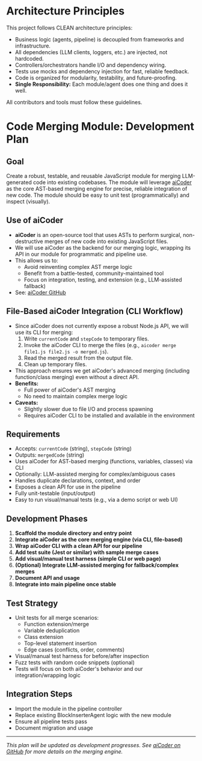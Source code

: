 # Architecture Principles

This project follows CLEAN architecture principles:

- Business logic (agents, pipeline) is decoupled from frameworks and infrastructure.
- All dependencies (LLM clients, loggers, etc.) are injected, not hardcoded.
- Controllers/orchestrators handle I/O and dependency wiring.
- Tests use mocks and dependency injection for fast, reliable feedback.
- Code is organized for modularity, testability, and future-proofing.
- **Single Responsibility:** Each module/agent does one thing and does it well.

All contributors and tools must follow these guidelines.

# Code Merging Module: Development Plan

## Goal
Create a robust, testable, and reusable JavaScript module for merging LLM-generated code into existing codebases. The module will leverage [aiCoder](https://github.com/mmiscool/aiCoder) as the core AST-based merging engine for precise, reliable integration of new code. The module should be easy to unit test (programmatically) and inspect (visually).

## Use of aiCoder
- **aiCoder** is an open-source tool that uses ASTs to perform surgical, non-destructive merges of new code into existing JavaScript files.
- We will use aiCoder as the backend for our merging logic, wrapping its API in our module for programmatic and pipeline use.
- This allows us to:
  - Avoid reinventing complex AST merge logic
  - Benefit from a battle-tested, community-maintained tool
  - Focus on integration, testing, and extension (e.g., LLM-assisted fallback)
- See: [aiCoder GitHub](https://github.com/mmiscool/aiCoder)

## File-Based aiCoder Integration (CLI Workflow)
- Since aiCoder does not currently expose a robust Node.js API, we will use its CLI for merging:
  1. Write `currentCode` and `stepCode` to temporary files.
  2. Invoke the aiCoder CLI to merge the files (e.g., `aicoder merge file1.js file2.js -o merged.js`).
  3. Read the merged result from the output file.
  4. Clean up temporary files.
- This approach ensures we get aiCoder's advanced merging (including function/class merging) even without a direct API.
- **Benefits:**
  - Full power of aiCoder's AST merging
  - No need to maintain complex merge logic
- **Caveats:**
  - Slightly slower due to file I/O and process spawning
  - Requires aiCoder CLI to be installed and available in the environment

## Requirements
- Accepts: `currentCode` (string), `stepCode` (string)
- Outputs: `mergedCode` (string)
- Uses aiCoder for AST-based merging (functions, variables, classes) via CLI
- Optionally: LLM-assisted merging for complex/ambiguous cases
- Handles duplicate declarations, context, and order
- Exposes a clean API for use in the pipeline
- Fully unit-testable (input/output)
- Easy to run visual/manual tests (e.g., via a demo script or web UI)

## Development Phases
1. **Scaffold the module directory and entry point**
2. **Integrate aiCoder as the core merging engine (via CLI, file-based)**
3. **Wrap aiCoder CLI with a clean API for our pipeline**
4. **Add test suite (Jest or similar) with sample merge cases**
5. **Add visual/manual test harness (simple CLI or web page)**
6. **(Optional) Integrate LLM-assisted merging for fallback/complex merges**
7. **Document API and usage**
8. **Integrate into main pipeline once stable**

## Test Strategy
- Unit tests for all merge scenarios:
  - Function extension/merge
  - Variable deduplication
  - Class extension
  - Top-level statement insertion
  - Edge cases (conflicts, order, comments)
- Visual/manual test harness for before/after inspection
- Fuzz tests with random code snippets (optional)
- Tests will focus on both aiCoder's behavior and our integration/wrapping logic

## Integration Steps
- Import the module in the pipeline controller
- Replace existing BlockInserterAgent logic with the new module
- Ensure all pipeline tests pass
- Document migration and usage

---

*This plan will be updated as development progresses. See [aiCoder on GitHub](https://github.com/mmiscool/aiCoder) for more details on the merging engine.* 